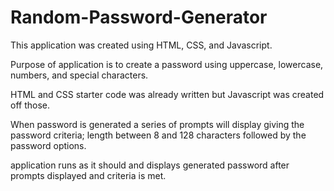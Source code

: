 # Random-Password-Generator

This application was created using HTML, CSS, and Javascript.

Purpose of application is to create a password using uppercase, lowercase, numbers, and special characters.

HTML and CSS starter code was already written but Javascript was created off those.

When password is generated a series of prompts will display giving the password criteria; length between 8 and 128 characters followed by the password options.

application runs as it should and displays generated password after prompts displayed and criteria is met.
